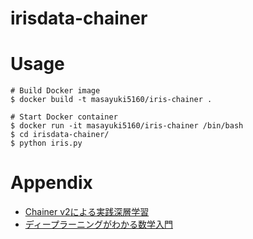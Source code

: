 # irisdata-chainer

# Usage

```
# Build Docker image
$ docker build -t masayuki5160/iris-chainer .

# Start Docker container
$ docker run -it masayuki5160/iris-chainer /bin/bash
$ cd irisdata-chainer/
$ python iris.py
```

# Appendix

* [Chainer v2による実践深層学習](https://www.ohmsha.co.jp/book/9784274221071/)
* [ディープラーニングがわかる数学入門](https://www.amazon.co.jp/%E3%83%87%E3%82%A3%E3%83%BC%E3%83%97%E3%83%A9%E3%83%BC%E3%83%8B%E3%83%B3%E3%82%B0%E3%81%8C%E3%82%8F%E3%81%8B%E3%82%8B%E6%95%B0%E5%AD%A6%E5%85%A5%E9%96%80-%E6%B6%8C%E4%BA%95-%E8%89%AF%E5%B9%B8/dp/477418814X)
